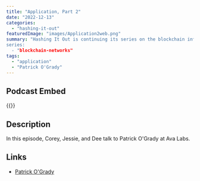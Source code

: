 ```yaml
---
title: "Application, Part 2"
date: "2022-12-13"
categories: 
  - "hashing-it-out"
featuredImage: "images/Application2web.png"
summary: "Hashing It Out is continuing its series on the blockchain infrastructure with episode two of the Application layer. In this episode, Corey, Jessie, and Dee talk to Patrick O'Grady at Ava Labs.
series:
  - "blockchain-networks"
tags:
  - "application" 
  - "Patrick O'Grady"
---
```


## Podcast Embed
{{<podcast-embed url="https://embed.sounder.fm/play/495947">}} 

## Description
In this episode, Corey, Jessie, and Dee talk to Patrick O'Grady at Ava Labs.

## Links 
- [Patrick O'Grady](https://twitter.com/_patrickogrady)
